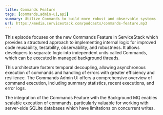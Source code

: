 ```yaml
---
title: Commands Feature
tags: [commands,admin-ui,api]
summary: Utilize Commands to build more robust and observable systems
url: https://media.servicestack.com/podcasts/commands-feature.mp3
---
```


This episode focuses on the new Commands Feature in ServiceStack which provides a structured 
approach to implementing internal logic for improved code reusability, testability, observability,
and robustness. It allows developers to separate logic into independent units called Commands, 
which can be executed in managed background threads. 

This architecture fosters temporal decoupling, allowing asynchronous execution of commands 
and handling of errors with greater efficiency and resilience. The Commands Admin UI offers a 
comprehensive overview of command execution, including summary statistics, recent executions, 
and error logs. 

The integration of the Commands Feature with the Background MQ enables scalable execution of 
commands, particularly valuable for working with server-side SQLite databases which have 
limitations on concurrent writes.